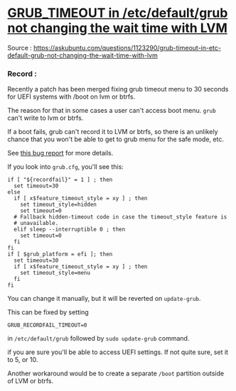 # [GRUB_TIMEOUT in /etc/default/grub not changing the wait time with LVM](https://askubuntu.com/questions/1123290/grub-timeout-in-etc-default-grub-not-changing-the-wait-time-with-lvm)



Source :  https://askubuntu.com/questions/1123290/grub-timeout-in-etc-default-grub-not-changing-the-wait-time-with-lvm



### Record :

Recently a patch has been merged fixing grub timeout menu to 30 seconds for UEFI systems with /boot on lvm or btrfs.

The reason for that in some cases a user can't access boot menu. `grub` can't write to lvm or btrfs.

If a boot fails, grub can't record it to LVM or btrfs, so there is an unlikely chance that you won't be able to get to grub menu for the safe mode, etc.

See [this bug report](https://bugs.launchpad.net/ubuntu/+source/grub2/+bug/1800722/) for more details.

If you look into `grub.cfg`, you'll see this:

```
if [ "${recordfail}" = 1 ] ; then
  set timeout=30
else
  if [ x$feature_timeout_style = xy ] ; then
    set timeout_style=hidden
    set timeout=0
  # Fallback hidden-timeout code in case the timeout_style feature is
  # unavailable.
  elif sleep --interruptible 0 ; then
    set timeout=0
  fi
fi
if [ $grub_platform = efi ]; then
  set timeout=30
  if [ x$feature_timeout_style = xy ] ; then
    set timeout_style=menu
  fi
fi
```

You can change it manually, but it will be reverted on `update-grub`.

This can be fixed by setting

```
GRUB_RECORDFAIL_TIMEOUT=0
```

in `/etc/default/grub` followed by `sudo update-grub` command.

if you are sure you'll be able to access UEFI settings. If not quite sure, set it to 5, or 10.

Another workaround would be to create a separate `/boot` partition outside of LVM or btrfs.